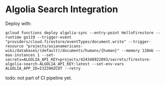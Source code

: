 # Algolia Search Integration

Deploy with:

```shell
gcloud functions deploy algolia-sync --entry-point HelloFirestore --runtime go119 --trigger-event "providers/cloud.firestore/eventTypes/document.write" --trigger-resource "projects/asianamericans-wiki/databases/(default)/documents/humans/{human}" --memory 128mb --max-instances 1 --set-secrets=ALGOLIA_API_KEY=projects/424340922093/secrets/firestore-algolia-search-ALGOLIA_API_KEY:latest --set-env-vars ALGOLIA_APP_ID=I3Z39HZCDT --retry
```

todo: not part of CI pipeline yet.
